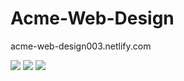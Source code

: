 # Acme-Web-Design
acme-web-design003.netlify.com

![](design/home-page)
![](design/about-page)
![](design/services-page)
 
